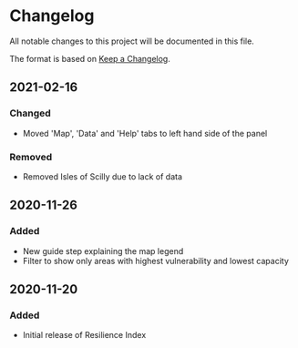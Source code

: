 # Changelog
All notable changes to this project will be documented in this file.

The format is based on [Keep a Changelog](https://keepachangelog.com/en/1.0.0/).

## 2021-02-16
### Changed
- Moved 'Map', 'Data' and 'Help' tabs to left hand side of the panel

### Removed
- Removed Isles of Scilly due to lack of data

## 2020-11-26
### Added
- New guide step explaining the map legend
- Filter to show only areas with highest vulnerability and lowest capacity

## 2020-11-20
### Added
- Initial release of Resilience Index
